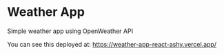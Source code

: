 # Weather App

Simple weather app using OpenWeather API

You can see this deployed at:
https://weather-app-react-ashy.vercel.app/
